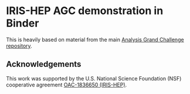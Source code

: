 # IRIS-HEP AGC demonstration in Binder

This is heavily based on material from the main [Analysis Grand Challenge repository](https://github.com/iris-hep/analysis-grand-challenge/).

## Acknowledgements

This work was supported by the U.S. National Science Foundation (NSF) cooperative agreement [OAC-1836650 (IRIS-HEP)](https://nsf.gov/awardsearch/showAward?AWD_ID=1836650).
